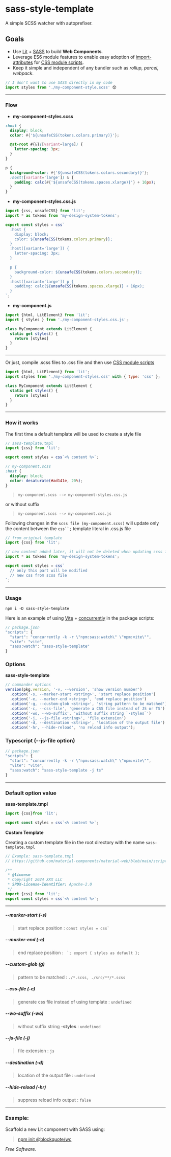 # sass-style-template

A simple SCSS watcher with autoprefixer.

## Goals

- Use [Lit](https://lit.dev/) + [SASS](https://github.com/sass/dart-sass) to build **Web Components**.
- Leverage ES6 module features to enable easy adoption of [import-attributes](https://fullystacked.net/import-attributes/) for [CSS module scripts](https://fullystacked.net/constructable/).
- Keep it simple and independent of any bundler such as _rollup, parcel, webpack_.

```js
// I don't want to use SASS directly in my code
import styles from './my-component-style.scss' 😟
```

<hr>

### Flow

- **my-component-styles.scss**

```scss
:host {
  display: block;
  color: #{'${unsafeCSS(tokens.colors.primary)}'};

  @at-root #{&}([variant=large]) {
    letter-spacing: 3px;
  }
}

p {
  background-color: #{'${unsafeCSS(tokens.colors.secondary)}'};
  :host([variant='large']) & {
    padding: calc(#{'${unsafeCSS(tokens.spaces.xlarge)}'} + 16px);
  }
}
```

- **my-component-styles.css.js**

```js
import {css, unsafeCSS} from 'lit';
import * as tokens from 'my-design-system-tokens';

export const styles = css`
  :host {
    display: block;
    color: ${unsafeCSS(tokens.colors.primary)};
  }
  :host([variant='large']) {
    letter-spacing: 3px;
  }

  p {
    background-color: ${unsafeCSS(tokens.colors.secondary)};
  }
  :host([variant='large']) p {
    padding: calc(${unsafeCSS(tokens.spaces.xlarge)} + 16px);
  }
`;
```

- **my-component.js**

```js
import {html, LitElement} from 'lit';
import { styles } from './my-component-styles.css.js';

class MyComponent extends LitElement {
  static get styles() {
    return [styles]
  }
}
```

---

Or just, compile .scss files to .css file and then use [CSS module scripts](https://github.com/web-platform-tests/interop/issues/703)


```js
import {html, LitElement} from 'lit';
import styles from './my-component-styles.css' with { type: 'css' };

class MyComponent extends LitElement {
  static get styles() {
    return [styles]
  }
}
```

---

### How it works

The first time a default template will be used to create a style file

```js
// sass-template.tmpl
import {css} from 'lit';

export const styles = css`<% content %>`;
```

```scss
// my-component.scss
:host {
  display: block;
  color: desaturate(#ad141e, 20%);
}
```

> `my-component.scss --> my-component-styles.css.js`

or without suffix

> `my-component.scss --> my-component.css.js`

Following changes in the `scss file (my-component.scss)` will update only the content between the ` css``; ` template literal in .css.js file

```js
// from original template
import {css} from 'lit';

// new content added later, it will not be deleted when updating scss file
import * as tokens from 'my-design-system-tokens';

export const styles = css`
  // only this part will be modified
  // new css from scss file
`;
```

---

### Usage

`npm i -D sass-style-template`

Here is an example of using [Vite](https://vite.dev/) + [concurrently](https://www.npmjs.com/package/concurrently) in the package scripts:

```js
// package.json
"scripts": {
  "start": "concurrently -k -r \"npm:sass:watch\" \"npm:vite\"",
  "vite": "vite",
  "sass:watch": "sass-style-template"
}
```

### Options

**sass-style-template**

```js
// commander options
version(pkg.version, '-v, --version', 'show version number')
  .option('-s, --marker-start <string>', 'start replace position')
  .option('-e, --marker-end <string>', 'end replace position')
  .option('-g, --custom-glob <string>', 'string pattern to be matched')
  .option('-c, --css-file', 'generate a CSS file instead of JS or TS')
  .option('-wo, --wo-suffix', 'without suffix string `-styles`')
  .option('-j, --js-file <string>', 'file extension')
  .option('-d, --destination <string>', 'location of the output file')
  .option('-hr, --hide-reload', 'no reload info output');
```

### Typescript (--js-file option)

```js
// package.json
"scripts": {
  "start": "concurrently -k -r \"npm:sass:watch\" \"npm:vite\"",
  "vite": "vite",
  "sass:watch": "sass-style-template -j ts"
}
```

---

### Default option value

**sass-template.tmpl**

```js
import {css}from 'lit';

export const styles = css`<% content %>`;
```

**Custom Template**

Creating a custom template file in the root directory with the name `sass-template.tmpl`

```js
// Example: sass-template.tmpl
// https://github.com/material-components/material-web/blob/main/scripts/css-to-ts.ts

/**
 * @license
 * Copyright 2024 XXX LLC
 * SPDX-License-Identifier: Apache-2.0
 */
import {css} from 'lit';
export const styles = css`<% content %>`;
```

---

##### --marker-start (-s)

> start replace position : `` const styles = css`  ``

##### --marker-end (-e)

> end replace position : `` `; export { styles as default };``

##### --custom-glob (g)

> pattern to be matched : `./*.scss, ./src/**/*.scss`

##### --css-file (-c)

> generate css file instead of using template : `undefined`

##### --wo-suffix (-wo)

> without suffix string **-styles** : `undefined`

##### --js-file (-j)

> file extension : `js`

##### --destination (-d)

> location of the output file : `undefined`

##### --hide-reload (-hr)

> suppress reload info output : `false`

---

### Example:

Scaffold a new Lit component with SASS using:

> [npm init @blockquote/wc](https://github.com/oscarmarina/create-wc)

_Free Software._
